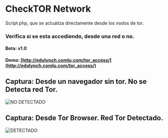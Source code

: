 # CheckTOR Network

Script php, que se actualiza directamente desde los nodos de tor. 

### Verifica si se esta accediendo, desde una red o no.

#### Beta: v1.0 

#### Demo: [http://edulynch.comlu.com/tor_access/](http://edulynch.comlu.com/tor_access/)

## Captura: Desde un navegador sin tor. No se Detecta red Tor.

![NO DETECTADO]([http://fotos.subefotos.com/72a9dd3af6ee7f7e90dab7e7cfe2b84do.png)

## Captura: Desde Tor Browser. Red Tor Detectado.

![DETECTADO]([http://fotos.subefotos.com/82b6755a5c37ab606918f0deb6f970cbo.png)


